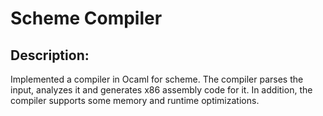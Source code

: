 # Scheme Compiler

## Description:
Implemented a compiler in Ocaml for scheme. The compiler parses the input, analyzes it and generates
x86 assembly code for it. In addition, the compiler supports some memory and runtime optimizations.

